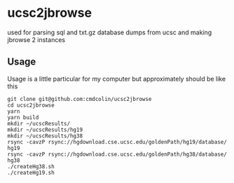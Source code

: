 # ucsc2jbrowse

used for parsing sql and txt.gz database dumps from ucsc and making jbrowse 2
instances

## Usage

Usage is a little particular for my computer but approximately should be like
this

```
git clone git@github.com:cmdcolin/ucsc2jbrowse
cd ucsc2jbrowse
yarn
yarn build
mkdir ~/ucscResults/
mkdir ~/ucscResults/hg19
mkdir ~/ucscResults/hg38
rsync -cavzP rsync://hgdownload.cse.ucsc.edu/goldenPath/hg19/database/ hg19
rsync -cavzP rsync://hgdownload.cse.ucsc.edu/goldenPath/hg38/database/ hg38
./createHg38.sh
./createHg19.sh
```
